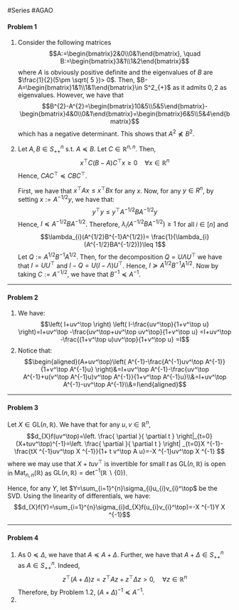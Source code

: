 #Series #AGAO 

#### Problem 1
1. Consider the following matrices
$$A:=\begin{bmatrix}2&0\\0&1\end{bmatrix}, \quad B:=\begin{bmatrix}3&1\\1&2\end{bmatrix}$$where $A$ is obviously positive definite and the eigenvalues of $B$ are $\frac{1}{2}(5\pm \sqrt{ 5 })> 0$.
Then, $B-A=\begin{bmatrix}1&1\\1&1\end{bmatrix}\in S^2_{+}$ as it admits $0,2$ as eigenvalues. However, we have that $$B^{2}-A^{2}=\begin{bmatrix}10&5\\5&5\end{bmatrix}-\begin{bmatrix}4&0\\0&1\end{bmatrix}=\begin{bmatrix}6&5\\5&4\end{bmatrix}$$which has a negative determinant. This shows that $A^{2}\not\preceq B^{2}$.
1. Let $A,B\in S^n_{++}$ s.t. $A\preceq B$. Let $C\in \mathbb{R}^{n,n}$. Then, $$x^\top C(B-A)C^\top x\geq 0\quad \forall x\in \mathbb{R}^{n}$$Hence, $CAC^\top \preceq CBC^\top$.
   
   First, we have that $x^\top A x\leq x^\top B x$ for any $x$. Now, for any $y\in R^n$, by setting $x:= A^{-1/2}y$, we have that: $$y^\top y\leq y^\top A^{-1 /2}BA^{-1/2} y$$Hence, $I\preceq A^{-1/2}BA^{-1/2}$. Therefore, $\lambda_{i}(A^{-1/2}BA^{-1/2})\geq 1$ for all $i\in[n]$ and $$\lambda_{i}(A^{1/2}B^{-1}A^{1/2})= \frac{1}{\lambda_{i}(A^{-1/2}BA^{-1/2})}\leq 1$$Let $Q:= A^{1/2}B^{-1}A^{1/2}$. Then, for the decomposition $Q=U\Lambda U^\top$ we have that $I=UU^\top$ and $I-Q=U(I-\Lambda)U^\top$. Hence, $I\succeq A^{1/2}B^{-1}A^{1/2}$. Now by taking $C:= A^{-1/2}$, we have that $B^{-1}\preceq A^{-1}$.
---
#### Problem 2
1. We have: $$\left( I+uv^\top \right) \left( I-\frac{uv^\top}{1+v^\top u} \right)=I+uv^\top -\frac{uv^\top+uv^\top uv^\top}{1+v^\top u} =I+uv^\top -\frac{(1+v^\top u)uv^\top}{1+v^\top u} =I$$
2. Notice that: $$\begin{aligned}(A+uv^\top)\left( A^{-1}-\frac{A^{-1}uv^\top A^{-1}}{1+v^\top A^{-1}u} \right)&=I+uv^\top A^{-1}-\frac{uv^\top A^{-1}+u(v^\top A^{-1}u)v^\top A^{-1}}{1+v^\top A^{-1}u}\\&=I+uv^\top A^{-1}-uv^\top A^{-1}\\&=I\end{aligned}$$

---
#### Problem 3
Let $X\in \text{GL}(n,\mathbb{R})$. We have that for any $u,v\in \mathbb{R}^n$, $$d_{X}f(uv^\top)=\left. \frac{ \partial  }{ \partial t }  \right|_{t=0}(X+tuv^\top)^{-1}=\left. \frac{ \partial  }{ \partial t }  \right| _{t=0}X ^{-1}-\frac{tX ^{-1}uv^\top X ^{-1}}{1+ t  v^\top A u}=-X ^{-1}uv^\top X ^{-1} $$where we may use that $X+tuv^\top$ is invertible for small $t$ as $\text{GL}(n,\mathbb{R})$ is open in $\text{Mat}_{n,n}(\mathbb{R})$ as $\text{GL}(n,\mathbb{R})= \det ^{-1}(\mathbb{R} \backslash \{ 0 \})$.

Hence, for any $Y$, let $Y=\sum_{i=1}^{n}\sigma_{i}u_{i}v_{i}^\top$ be the SVD. Using the linearity of differentials, we have: $$d_{X}f(Y)=\sum_{i=1}^{n}\sigma_{i}d_{X}f(u_{i}v_{i}^\top)=-X ^{-1}Y X ^{-1}$$

---
#### Problem 4
1. As $0\preceq \Delta$, we have that $A\preceq A+\Delta$. Further, we have that $A+\Delta\in S^n_{++}$ as $A\in S^n_{++}$. Indeed, $$z^\top(A+\Delta)z=z^\top Az+z^\top \Delta z> 0,\quad \forall z\in \mathbb{R}^n$$Therefore, by Problem 1.2, $(A+\Delta)^{-1}\preceq A^{-1}$.
2. 

